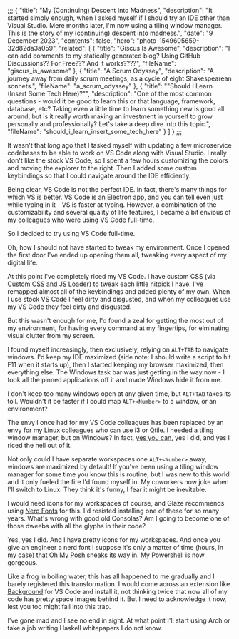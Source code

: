 ;;;
{
	"title": "My (Continuing) Descent Into Madness",
	"description": "It started simply enough, when I asked myself if I should try an IDE other than Visual Studio. Mere months later, I'm now using a tiling window manager. This is the story of my (continuing) descent into madness.",
	"date": "9 December 2023",
	"contents": false,
	"hero": "photo-1549605659-32d82da3a059",
    "related": [
        { "title": "Giscus Is Awesome", "description": "I can add comments to my statically generated blog? Using GitHub Discussions?? For Free??? And it works????", "fileName": "giscus_is_awesome" },
		{ "title": "A Scrum Odyssey", "description": "A journey away from daily scrum meetings, as a cycle of eight Shakespearean sonnets.", "fileName": "a_scrum_odyssey" },
        { "title": "\"Should I Learn (Insert Some Tech Here)?\"", "description": "One of the most common questions - would it be good to learn this or that language, framework, database, etc? Taking even a little time to learn something new is good all around, but is it really worth making an investment in yourself to grow personally and professionally? Let's take a deep dive into this topic.", "fileName": "should_i_learn_insert_some_tech_here" }
    ]
}
;;;

It wasn't that long ago that I tasked myself with updating a few microservice codebases to be able to work on VS Code along with Visual Studio. I really don't like the stock VS Code, so I spent a few hours customizing the colors and moving the explorer to the right. Then I added some custom keybindings so that I could navigate around the IDE efficiently.

Being clear, VS Code is not the perfect IDE. In fact, there's many things for which VS is better. VS Code is an Electron app, and you can tell even just while typing in it - VS is faster at typing. However, a combination of the customizability and several quality of life features, I became a bit envious of my colleagues who were using VS Code full-time.

So I decided to try using VS Code full-time.

Oh, how I should not have started to tweak my environment. Once I opened the first door I've ended up opening them all, tweaking every aspect of my digital life.

At this point I've completely riced my VS Code. I have custom CSS (via [Custom CSS and JS Loader](https://marketplace.visualstudio.com/items?itemName=be5invis.vscode-custom-css])) to tweak each little nitpick I have. I've remapped almost all of the keybindings and added plenty of my own. When I use stock VS Code I feel dirty and disgusted, and when my colleagues use my VS Code they feel dirty and disgusted.

But this wasn't enough for me, I'd found a zeal for getting the most out of my environment, for having every command at my fingertips, for elminating visual clutter from my screen.

I found myself increasingly, then exclusively, relying on `ALT+TAB` to navigate windows. I'd keep my IDE maximized (side note: I should write a script to hit F11 when it starts up), then I started keeping my browser maximized, then everything else. The Windows task bar was just getting in the way now - I took all the pinned applications off it and made Windows hide it from me.

I don't keep too many windows open at any given time, but `ALT+TAB` takes its toll. Wouldn't it be faster if I could map `ALT+<Number>` to a window, or an environment?

The envy I once had for my VS Code colleagues has been replaced by an envy for my Linux colleagues who can use i3 or Qtile. I needed a tiling window manager, but on Windows? In fact, [yes you can](https://github.com/glazerdesktop/GlazeWM), yes I did, and yes I riced the hell out of it.

Not only could I have separate workspaces one `ALT+<Number>` away, windows are maximized by default! If you've been using a tiling window manager for some time you know this is routine, but I was new to this world and it only fueled the fire I'd found myself in. My coworkers now joke when I'll switch to Linux. They think it's funny, I fear it might be inevitable.

I would need icons for my workspaces of course, and Glaze recommends using [Nerd Fonts](https://www.nerdfonts.com/) for this. I'd resisted installing one of these for so many years. What's wrong with good old Consolas? Am I going to become one of those dweebs with all the glyphs in their code?

Yes, yes I did. And I have pretty icons for my workspaces. And once you give an engineer a nerd font I suppose it's only a matter of time (hours, in my case) that [Oh My Posh](https://ohmyposh.dev/) sneaks its way in. My Powershell is now gorgeous.

Like a frog in boiling water, this has all happened to me gradually and I barely registered this transformation. I would come across an extension like [Background](https://marketplace.visualstudio.com/items?itemName=Katsute.code-background]) for VS Code and install it, not thinking twice that now all of my code has pretty space images behind it. But I need to acknowledge it now, lest you too might fall into this trap.

I've gone mad and I see no end in sight. At what point I'll start using Arch or take a job writing Haskell whitepapers I do not know.